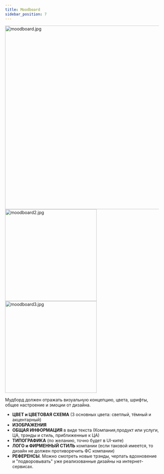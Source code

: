 ```yaml
---
title: Moodboard
sidebar_position: 7
---
```


<img src="../../../img/design/moodboard.jpg" width="600" alt="moodboard.jpg" />
<img src="../../../img/design/moodboard2.jpg" width="300" alt="moodboard2.jpg" />
<img src="../../../img/design/moodboard3.jpg" width="300" alt="moodboard3.jpg" />

Мудборд должен отражать визуальную концепцию, цвета, шрифты, общее настроение и эмоции от дизайна.

- **ЦВЕТ и ЦВЕТОВАЯ СХЕМА** (3 основных цвета: светлый, тёмный и акцентарный)
- **ИЗОБРАЖЕНИЯ**
- **ОБЩАЯ ИНФОРМАЦИЯ** в виде текста (Компания,продукт или услуги, ЦА, трэнды и стиль, приближенные к ЦА)
- **ТИПОГРАФИКА** (по желанию, точно будет в UI-ките)
- **ЛОГО и ФИРМЕННЫЙ СТИЛЬ** компании (если таковой имеется, то дизайн не должен противоречить ФС компании)
- **РЕФЕРЕНСЫ**. Можно смотреть новые трэнды, черпать вдохновение и "подворовывать" уже реализованные дизайны на интернет-сервисах.
